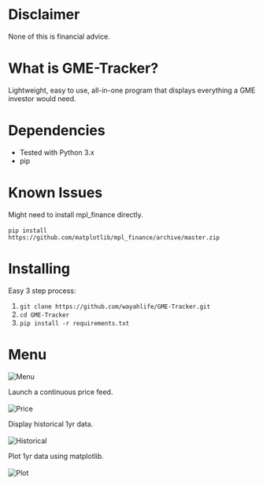 # Disclaimer 
None of this is financial advice. <br>

# What is GME-Tracker?
Lightweight, easy to use, all-in-one program that displays everything a GME investor would need. <br>

# Dependencies 
* Tested with Python 3.x <br>
* pip

# Known Issues
Might need to install mpl_finance directly. <br> \
```pip install https://github.com/matplotlib/mpl_finance/archive/master.zip```

# Installing
Easy 3 step process: <br>
1. ```git clone https://github.com/wayahlife/GME-Tracker.git```
2. ```cd GME-Tracker```
3. ```pip install -r requirements.txt```

# Menu
![Menu](https://user-images.githubusercontent.com/101604552/206302984-51ef48cc-bb81-417a-8a04-9ba19da14168.png) <br>

Launch a continuous price feed. <br> \
![Price](https://user-images.githubusercontent.com/101604552/206303716-359411e4-3b01-4165-a7a3-b1ff8995c699.png) <br>

Display historical 1yr data. <br> \
![Historical](https://user-images.githubusercontent.com/101604552/206303262-f55b6cce-84c2-4f63-a3ea-5308fc62ceaf.png) <br>

Plot 1yr data using matplotlib. <br> \
![Plot](https://user-images.githubusercontent.com/101604552/206303597-f1e95ab5-f542-4282-9e17-722715f97f07.png) <br>
